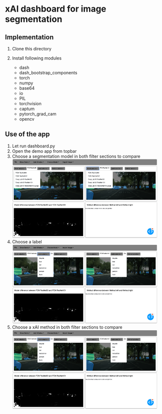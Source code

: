 # xAI dashboard for image segmentation

## Implementation

1. Clone this directory
2. Install following modules

    - dash
    - dash_bootstrap_components
    - torch
    - numpy
    - base64
    - io
    - PIL
    - torchvision
    - captum
    - pytorch_grad_cam
    - opencv

## Use of the app
1. Let run dashboard.py
2. Open the demo app from topbar
3. Choose a segmentation model in both filter sections to compare
![PNG](/assets/images/model_selection.png)
4. Choose a label
![PNG](/assets/images/label_selection.png)
5. Choose a xAI method in both filter sections to compare
![PNG](/assets/images/label_selection.png)

